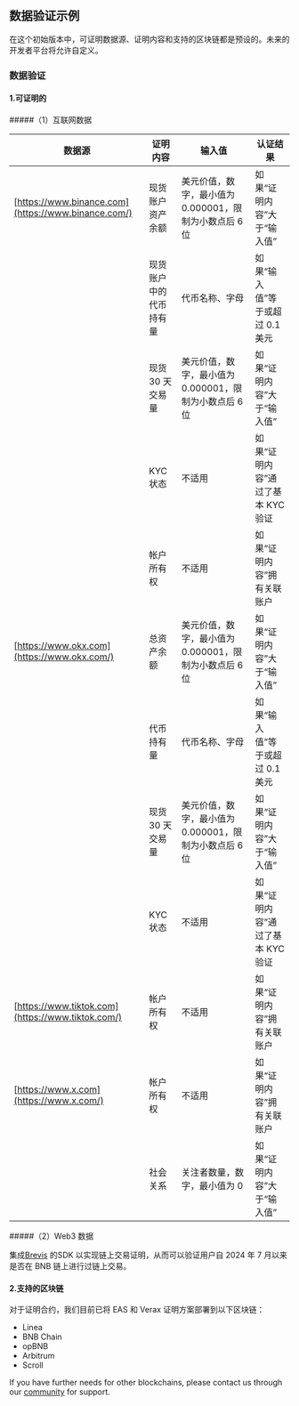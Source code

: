 ## 数据验证示例

在这个初始版本中，可证明数据源、证明内容和支持的区块链都是预设的。未来的开发者平台将允许自定义。


### 数据验证

#### 1.可证明的

#####（1）互联网数据

| 数据源 | 证明内容 | 输入值 | 认证结果 |
| --- | --- | --- | --- |
| [https://www.binance.com](https://www.binance.com/) | 现货账户资产余额 | 美元价值，数字，最小值为 0.000001，限制为小数点后 6 位 | 如果“证明内容”大于“输入值” |
|  | 现货账户中的代币持有量 | 代币名称、字母 | 如果“输入值”等于或超过 0.1 美元 |
|  | 现货 30 天交易量 | 美元价值，数字，最小值为 0.000001，限制为小数点后 6 位 | 如果“证明内容”大于“输入值” |
|  | KYC 状态 | 不适用| 如果“证明内容”通过了基本 KYC 验证 |
|  | 帐户所有权 | 不适用 | 如果“证明内容”拥有关联账户 |
| [https://www.okx.com](https://www.okx.com/) | 总资产余额 |  美元价值，数字，最小值为 0.000001，限制为小数点后 6 位| 如果“证明内容”大于“输入值” |
|  | 代币持有量   | 代币名称、字母| 如果“输入值”等于或超过 0.1 美元 |
|  | 	现货 30 天交易量 | 美元价值，数字，最小值为 0.000001，限制为小数点后 6 位| 如果“证明内容”大于“输入值” |
|  | KYC 状态 | 不适用| 如果“证明内容”通过了基本 KYC 验证 |
| [https://www.tiktok.com](https://www.tiktok.com/) |  帐户所有权  | 不适用 | 如果“证明内容”拥有关联账户|
| [https://www.x.com](https://www.x.com/) |  帐户所有权  | 不适用  | 如果“证明内容”拥有关联账户 |
|    |  社会关系 | 关注者数量，数字，最小值为 0 | 如果“证明内容”大于“输入值” |


#####（2）Web3 数据

集成[Brevis](https://docs.brevis.network/) 的SDK 以实现链上交易证明，从而可以验证用户自 2024 年 7 月以来是否在 BNB 链上进行过链上交易。

#### 2.支持的区块链
对于证明合约，我们目前已将 EAS 和 Verax 证明方案部署到以下区块链：

- Linea
- BNB Chain
- opBNB
- Arbitrum
- Scroll

If you have further needs for other blockchains, please contact us through our [community](https://discord.gg/AYGSqCkZTz) for support.

